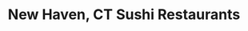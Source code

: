 ---
layout: city
title: New Haven, CT Sushi Restaurants
permalink: /connecticut/new-haven/
stateAbbr: CT
stateName: Connecticut
cityName: New Haven
---